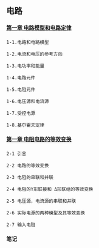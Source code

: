 ## 电路

#### [第一章 电路模型和电路定律](chapter1.md)
```
1-1.电路和电路模型

1-2.电流和电压的参考方向

1-3.电功率和能量

1-4.电路元件

1-5.电阻元件

1-6.电压源和电流源

1-7.受控电源

1-8.基尔霍夫定律
```
#### [第一章 电阻电路的等效变换](chapter2.md)
```
2-1 引言

2-2 电路的等效变换

2-3 电阻的串联和并联

2-4 电阻的Y形联接和 Δ形联结的等效变换

2-5 电压源，电流源的串联和并联

2-6 实际电源的两种模型及其等效变换

2-7 输入电阻
```

#### 笔记
```

```


